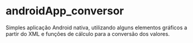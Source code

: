 # androidApp_conversor
Simples aplicação Android nativa, utilizando alguns elementos gráficos a partir do XML e funções de cálculo para a conversão dos valores.
